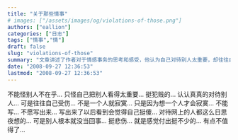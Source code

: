 ```yaml
---
title: "关于那些情事"
# images: ["/assets/images/og/violations-of-those.png"]
authors: ["eallion"]
categories: ["日志"]
tags: ["情事","情"]
draft: false
slug: "violations-of-those"
summary: "文章讲述了作者对于情感事务的思考和感受，他认为自己对待别人太重要，却往往自己受伤。他觉得寂寞不是因为一个人而是想一个人才会有的。他也提到了国庆打算去很多地方旅行。"
date: "2008-09-27 12:36:53"
lastmod: "2008-09-27 12:36:53"
---
```


不能怪别人不在乎... 只怪自己把别人看得太重要... 挺犯贱的...
认认真真的对待别人... 可是往往自己受伤...
不是一个人就寂寞... 只是因为想一个人才会寂寞...
不能写... 不愿写出来... 写出来了以后看到会觉得自己挺傻...
对待网上的人都这么日思夜想的... 可是别人根本就没当回事... 挺悲伤...
就是感觉付出挺不少的... 有点不值得了...
